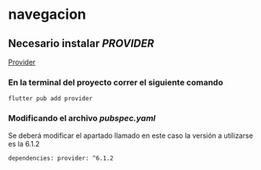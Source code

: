 # navegacion

## Necesario instalar *PROVIDER* 
[Provider](https://pub.dev/packages/provider)

### En la terminal del proyecto correr el siguiente comando
` flutter pub add provider `

### Modificando el archivo *pubspec.yaml*
Se deberá modificar el apartado llamado en este caso la versión a utilizarse es la 6.1.2

`dependencies:
  provider: ^6.1.2
  `

